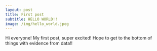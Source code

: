 ```yaml
---
layout: post
title: First post
subtitle: HELLO WORLD!!
image: /img/hello_world.jpeg
---
```


Hi everyone! My first post, super excited!
Hope to get to the bottom of things with evidence from data!!
